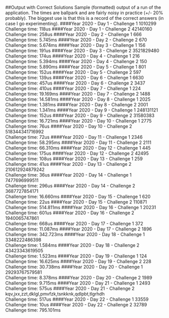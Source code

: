 ##Output with Correct Solutions
Sample (formatted) output of a run of the application.  The times are 
ballpark and are fairly noisy in practice (+/- 20% probably).  The biggest
use is that this is a record of the correct answers (in case I go experimenting).
####Year 2020 - Day 1 - Challenge 1
1010299  
Challenge time:  118us
####Year 2020 - Day 1 - Challenge 2
42140160  
Challenge time:  258us
####Year 2020 - Day 2 - Challenge 1
666  
Challenge time:  5.745ms
####Year 2020 - Day 2 - Challenge 2
670  
Challenge time:  5.674ms
####Year 2020 - Day 3 - Challenge 1
156  
Challenge time:  191us
####Year 2020 - Day 3 - Challenge 2
3521829480  
Challenge time:  174us
####Year 2020 - Day 4 - Challenge 1
216  
Challenge time:  5.394ms
####Year 2020 - Day 4 - Challenge 2
150  
Challenge time:  5.890ms
####Year 2020 - Day 5 - Challenge 1
801  
Challenge time:  152us
####Year 2020 - Day 5 - Challenge 2
597  
Challenge time:  139us
####Year 2020 - Day 6 - Challenge 1
6630  
Challenge time:  457us
####Year 2020 - Day 6 - Challenge 2
3437  
Challenge time:  410us
####Year 2020 - Day 7 - Challenge 1
224  
Challenge time:  19.169ms
####Year 2020 - Day 7 - Challenge 2
1488  
Challenge time:  14.581ms
####Year 2020 - Day 8 - Challenge 1
2025  
Challenge time:  1.381ms
####Year 2020 - Day 8 - Challenge 2
2001  
Challenge time:  1.341ms
####Year 2020 - Day 9 - Challenge 1
248131121  
Challenge time:  152us
####Year 2020 - Day 9 - Challenge 2
31580383  
Challenge time:  16.721ms
####Year 2020 - Day 10 - Challenge 1
2775  
Challenge time:  76us
####Year 2020 - Day 10 - Challenge 2
518344341716992  
Challenge time:  72us
####Year 2020 - Day 11 - Challenge 1
2346  
Challenge time:  58.295ms
####Year 2020 - Day 11 - Challenge 2
2111  
Challenge time:  66.310ms
####Year 2020 - Day 12 - Challenge 1
445  
Challenge time:  175us
####Year 2020 - Day 12 - Challenge 2
42495  
Challenge time:  108us
####Year 2020 - Day 13 - Challenge 1
259  
Challenge time:  41us
####Year 2020 - Day 13 - Challenge 2
210612924879242  
Challenge time:  36us
####Year 2020 - Day 14 - Challenge 1
7477696999511  
Challenge time:  296us
####Year 2020 - Day 14 - Challenge 2
3687727854171  
Challenge time:  16.660ms
####Year 2020 - Day 15 - Challenge 1
620  
Challenge time:  22us
####Year 2020 - Day 15 - Challenge 2
110871  
Challenge time:  514.811ms
####Year 2020 - Day 16 - Challenge 1
20231  
Challenge time:  601us
####Year 2020 - Day 16 - Challenge 2
1940065747861  
Challenge time:  668us
####Year 2020 - Day 17 - Challenge 1
372  
Challenge time:  11.087ms
####Year 2020 - Day 17 - Challenge 2
1896  
Challenge time:  342.723ms
####Year 2020 - Day 18 - Challenge 1
3348222486398  
Challenge time:  1.584ms
####Year 2020 - Day 18 - Challenge 2
43423343619505  
Challenge time:  1.523ms
####Year 2020 - Day 19 - Challenge 1
124  
Challenge time:  16.625ms
####Year 2020 - Day 19 - Challenge 2
228  
Challenge time:  30.738ms
####Year 2020 - Day 20 - Challenge 1
29293767579581  
Challenge time:  8.378ms
####Year 2020 - Day 20 - Challenge 2
1989  
Challenge time:  9.715ms
####Year 2020 - Day 21 - Challenge 1
2493  
Challenge time:  575us
####Year 2020 - Day 21 - Challenge 2
kqv,jxx,zzt,dklgl,pmvfzk,tsnkknk,qdlpbt,tlgrhdh  
Challenge time:  517us
####Year 2020 - Day 22 - Challenge 1
33559  
Challenge time:  10us
####Year 2020 - Day 22 - Challenge 2
32789  
Challenge time:  795.101ms